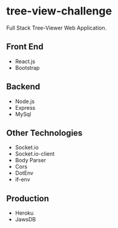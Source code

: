 # tree-view-challenge
Full Stack Tree-Viewer Web Application.

## Front End
* React.js
* Bootstrap

## Backend
* Node.js
* Express
* MySql

## Other Technologies
* Socket.io
* Socket.io-client
* Body Parser
* Cors
* DotEnv
* if-env

## Production
* Heroku
* JawsDB
